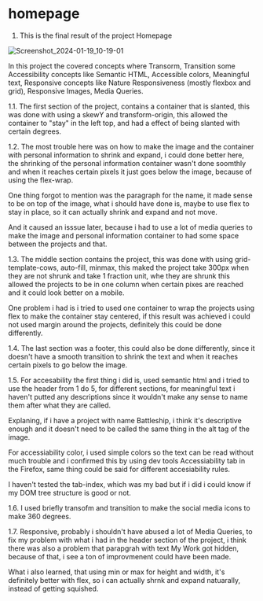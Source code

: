 # homepage

1. This is the final result of the project Homepage

![Screenshot_2024-01-19_10-19-01](https://github.com/Preslav977/readme-repository/assets/119291608/40f4bb05-ed89-4e41-bc61-7b07a6317d71)

In this project the covered concepts where Transorm, Transition some Accessibility concepts like Semantic HTML, Accessible colors, Meaningful text, Responsive concepts like Nature Responsiveness (mostly flexbox and grid), Responsive Images, Media Queries.

1.1. The first section of the project, contains a container that is slanted, this was done with using a skewY and transform-origin, this allowed the container to "stay" in the left top, and had a effect of being slanted with certain degrees.

1.2. The most trouble here was on how to make the image and the container with personal information to shrink and expand, i could done better here, the shrinking of the personal information container wasn't done soomthly and when it reaches certain pixels it just goes below the image, because of using the flex-wrap.

One thing forgot to mention was the paragraph for the name, it made sense to be on top of the image, what i should have done is, maybe to use flex to stay in place, so it can actually shrink and expand and not move.

And it caused an isssue later, because i had to use a lot of media queries to make the image and personal information container to had some space between the projects and that.

1.3. The middle section contains the project, this was done with using grid-template-cows, auto-fill, minmax, this maked the project take 300px when they are not shrunk and take 1 fraction unit, whe they are shrunk this allowed the projects to be in one column when certain pixes are reached and it could look better on a mobile.

One problem i had is i tried to used one container to wrap the projects using flex to make the container stay centered, if this result was achieved i could not used margin around the projects, definitely this could be done differently.

1.4. The last section was a footer, this could also be done differently, since it doesn't have a smooth transition to shrink the text and when it reaches certain pixels to go below the image.

1.5. For accesability the first thing i did is, used semantic html and i tried to use the header from 1 do 5, for different sections, for meaningful text i haven't putted any descriptions since it wouldn't make any sense to name them after what they are called.

Explaning, if i have a project with name Battleship, i think it's descriptive enough and it doesn't need to be called the same thing in the alt tag of the image.

For accessiability color, i used simple colors so the text can be read without much trouble and i confirmed this by using dev tools Accessiability tab in the Firefox, same thing could be said for different accesiability rules.

I haven't tested the tab-index, which was my bad but if i did i could know if my DOM tree structure is good or not.

1.6. I used briefly transofm and transition to make the social media icons to make 360 degrees.

1.7. Responsive, probably i shouldn't have abused a lot of Media Queries, to fix my problem with what i had in the header section of the project, i think there was also a problem that parapgrah with text My Work got hidden, because of that, i see a ton of improvmenent could have been made.

What i also learned, that using min or max for height and width, it's definitely better with flex, so i can actually shrnk and expand natuarally, instead of getting squished.